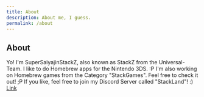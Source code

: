 ```yaml
---
title: About
description: About me, I guess.
permalink: /about
---
```


## About
Yo! I'm SuperSaiyajinStackZ, also known as StackZ from the Universal-Team. I like to do Homebrew apps for the Nintendo 3DS. :P I'm also working on Homebrew games from the Category "StackGames". Feel free to check it out! ;P If you like, feel free to join my Discord Server called "StackLand"! :) [Link](https://discord.gg/UrHM5Rj)
